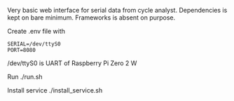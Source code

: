 Very basic web interface for serial data from cycle analyst. Dependencies is kept on bare minimum. Frameworks is absent on purpose.

Create .env file with

```
SERIAL=/dev/ttyS0 
PORT=8080
```

/dev/ttyS0 is UART of Raspberry Pi Zero 2 W

Run
./run.sh

Install service
./install_service.sh
